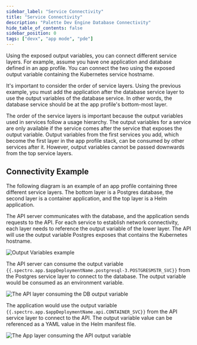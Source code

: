 ```yaml
---
sidebar_label: "Service Connectivity"
title: "Service Connectivity"
description: "Palette Dev Engine Database Connectivity"
hide_table_of_contents: false
sidebar_position: 0
tags: ["devx", "app mode", "pde"]
---
```


Using the exposed output variables, you can connect different service layers. For example, assume you have one application and database defined in an app profile. You can connect the two using the exposed output variable containing the Kubernetes service hostname.

It's important to consider the order of service layers. Using the previous example, you must add the application after the database service layer to use the output variables of the database service. In other words, the database service should be at the app profile's bottom-most layer.

The order of the service layers is important because the output variables used in services follow a usage hierarchy. The output variables for a service are only available if the service comes after the service that exposes the output variable. Output variables from the first services you add, which become the first layer in the app profile stack, can be consumed by other services after it. However, output variables cannot be passed downwards from the top service layers.

## Connectivity Example

The following diagram is an example of an app profile containing three different service layers. The bottom layer is a Postgres database, the second layer is a container application, and the top layer is a Helm application.

The API server communicates with the database, and the application sends requests to the API. For each service to establish network connectivity, each layer needs to reference the output variable of the lower layer. The API will use the output variable Postgres exposes that contains the Kubernetes hostname.

![Output Variables example](/devx-services-connectivity-output-variables-example.png)

The API server can consume the output variable `{{.spectro.app.$appDeploymentName.postgresql-3.POSTGRESMSTR_SVC}}` from the Postgres service layer to connect to the database. The output variable would be consumed as an environment variable.

![The API layer consuming the DB output variable](/devx-services-connectivity-container-env-example.png)

The application would use the output variable `{{.spectro.app.$appDeploymentName.api.CONTAINER_SVC}}` from the API service layer to connect to the API. The output variable value can be referenced as a YAML value in the Helm manifest file.

![The App layer consuming the API output variable](/devx-services-connectivity-helm-env-example.png)
